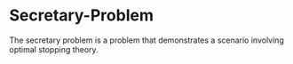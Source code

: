# Secretary-Problem
The secretary problem is a problem that demonstrates a scenario involving optimal stopping theory.
